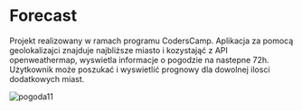 # Forecast
Projekt realizowany w ramach programu CodersCamp.
Aplikacja za pomocą geolokalizajci znajduje najbliższe miasto i kozystająć z API openweathermap, wyswietla informacje o pogodzie na nastepne 72h. Użytkownik może poszukać i wyswietlić prognowy dla dowolnej ilosci dodatkowych miast.

![pogoda11](https://user-images.githubusercontent.com/52447280/69915937-ffd24480-1454-11ea-9181-a459f2844064.png)